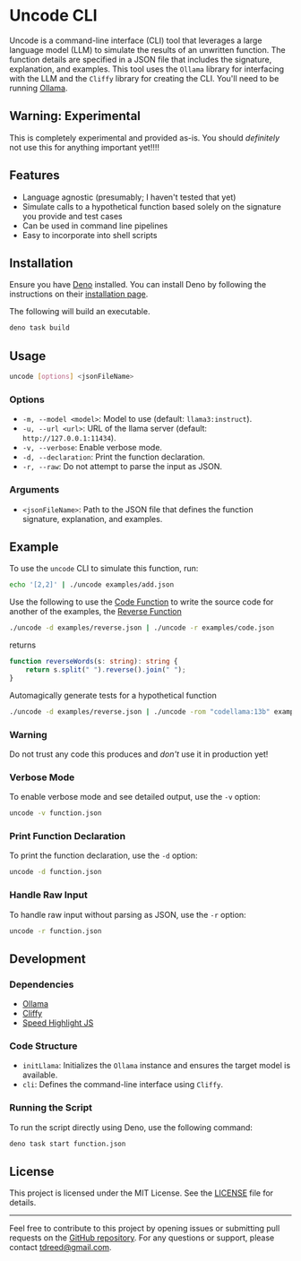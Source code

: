 # Uncode CLI

Uncode is a command-line interface (CLI) tool that leverages a large language model (LLM) to simulate the results of an unwritten function. The function details are specified in a JSON file that includes the signature, explanation, and examples. This tool uses the `Ollama` library for interfacing with the LLM and the `Cliffy` library for creating the CLI. You'll need to be running [Ollama](https://ollama.com/).

## Warning: Experimental

This is completely experimental and provided as-is. You should *definitely* not use this for anything important yet!!!!

## Features

- Language agnostic (presumably; I haven't tested that yet)
- Simulate calls to a hypothetical function based solely on the signature you provide and test cases
- Can be used in command line pipelines
- Easy to incorporate into shell scripts
 
## Installation

Ensure you have [Deno](https://deno.land/) installed. You can install Deno by following the instructions on their [installation page](https://deno.land/manual/getting_started/installation).

The following will build an executable.

```bash
deno task build
```

## Usage

```bash
uncode [options] <jsonFileName>
```

### Options

- `-m, --model <model>`: Model to use (default: `llama3:instruct`).
- `-u, --url <url>`: URL of the llama server (default: `http://127.0.0.1:11434`).
- `-v, --verbose`: Enable verbose mode.
- `-d, --declaration`: Print the function declaration.
- `-r, --raw`: Do not attempt to parse the input as JSON.

### Arguments

- `<jsonFileName>`: Path to the JSON file that defines the function signature, explanation, and examples.

## Example

To use the `uncode` CLI to simulate this function, run:

```bash
echo '[2,2]' | ./uncode examples/add.json 
```

Use the following to use the [Code Function](examples/code.json) to write the source code for another of the examples, the [Reverse Function](examples/reverse.json)


```bash
./uncode -d examples/reverse.json | ./uncode -r examples/code.json
```

returns

```ts
function reverseWords(s: string): string {
    return s.split(" ").reverse().join(" ");
}
```

Automagically generate tests for a hypothetical function

```bash
./uncode -d examples/reverse.json | ./uncode -rom "codellama:13b" examples/tests.json
```

### Warning

Do not trust any code this produces and *don't* use it in production yet!

### Verbose Mode

To enable verbose mode and see detailed output, use the `-v` option:

```bash
uncode -v function.json
```

### Print Function Declaration

To print the function declaration, use the `-d` option:

```bash
uncode -d function.json
```

### Handle Raw Input

To handle raw input without parsing as JSON, use the `-r` option:

```bash
uncode -r function.json
```

## Development

### Dependencies

- [Ollama](https://github.com/ollama/ollama)
- [Cliffy](https://deno.land/x/cliffy)
- [Speed Highlight JS](https://deno.land/x/speed_highlight_js)

### Code Structure

- `initLlama`: Initializes the `Ollama` instance and ensures the target model is available.
- `cli`: Defines the command-line interface using `Cliffy`.

### Running the Script

To run the script directly using Deno, use the following command:

```bash
deno task start function.json
```

## License

This project is licensed under the MIT License. See the [LICENSE](LICENSE) file for details.

---

Feel free to contribute to this project by opening issues or submitting pull requests on the [GitHub repository](https://github.com/dancxjo/uncode). For any questions or support, please contact [tdreed@gmail.com](mailto:tdreed@gmail.com).
